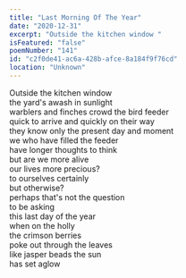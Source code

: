 ```yaml
---
title: "Last Morning Of The Year"
date: "2020-12-31"
excerpt: "Outside the kitchen window "
isFeatured: "false"
poemNumber: "141"
id: "c2f0de41-ac6a-428b-afce-8a184f9f76cd"
location: "Unknown"
---
```


Outside the kitchen window  
the yard's awash in sunlight  
warblers and finches crowd the bird feeder  
quick to arrive and quickly on their way  
they know only the present day and moment  
we who have filled the feeder  
have longer thoughts to think  
but are we more alive  
our lives more precious?  
to ourselves certainly  
but otherwise?  
perhaps that's not the question  
to be asking  
this last day of the year  
when on the holly  
the crimson berries  
poke out through the leaves  
like jasper beads the sun  
has set aglow
